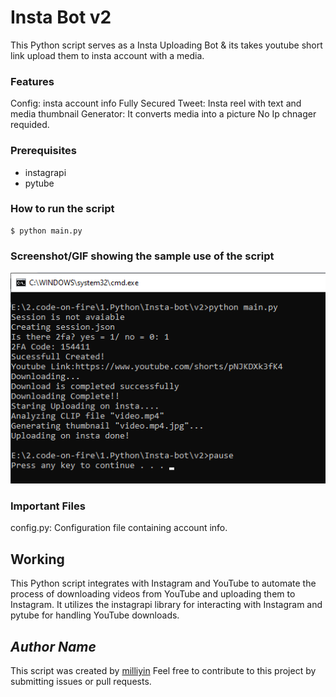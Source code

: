 # Insta Bot v2

<!--Remove the below lines and add yours -->

This Python script serves as a Insta Uploading Bot & its takes youtube short link upload them to insta account with a media.

### Features

Config: insta account info Fully Secured
Tweet: Insta reel with text and media
thumbnail Generator: It converts media into a picture
No Ip chnager requided.

### Prerequisites
* instagrapi
* pytube

### How to run the script

<!--Remove the below lines and add yours -->

```
$ python main.py
```

### Screenshot/GIF showing the sample use of the script

<!--Remove the below lines and add yours -->

![input_image](Output.png)
### Important Files

config.py: Configuration file containing account info.

## Working

This Python script integrates with Instagram and YouTube to automate the process of downloading videos from YouTube and uploading them to Instagram. It utilizes the instagrapi library for interacting with Instagram and pytube for handling YouTube downloads.

## _Author Name_

<!--Remove the below lines and add yours -->
This script was created by [milliyin](https://github.com/milliyin)
Feel free to contribute to this project by submitting issues or pull requests.
